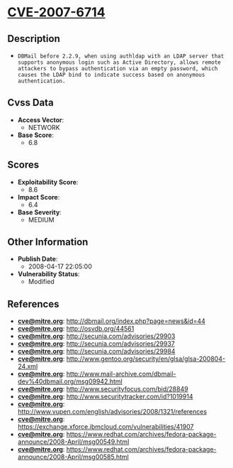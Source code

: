 
# [CVE-2007-6714](https://cve.mitre.org/cgi-bin/cvename.cgi?name=CVE-2007-6714)

## Description

- `DBMail before 2.2.9, when using authldap with an LDAP server that supports anonymous login such as Active Directory, allows remote attackers to bypass authentication via an empty password, which causes the LDAP bind to indicate success based on anonymous authentication.`

## Cvss Data

- **Access Vector**:
  - NETWORK
- **Base Score**:
  - 6.8

## Scores

- **Exploitability Score**:
  - 8.6
- **Impact Score**:
  - 6.4
- **Base Severity**:
  - MEDIUM

## Other Information

- **Publish Date**:
  - 2008-04-17 22:05:00
- **Vulnerability Status**:
  - Modified

## References

- **cve@mitre.org**: http://dbmail.org/index.php?page=news&id=44
- **cve@mitre.org**: http://osvdb.org/44561
- **cve@mitre.org**: http://secunia.com/advisories/29903
- **cve@mitre.org**: http://secunia.com/advisories/29937
- **cve@mitre.org**: http://secunia.com/advisories/29984
- **cve@mitre.org**: http://www.gentoo.org/security/en/glsa/glsa-200804-24.xml
- **cve@mitre.org**: http://www.mail-archive.com/dbmail-dev%40dbmail.org/msg09942.html
- **cve@mitre.org**: http://www.securityfocus.com/bid/28849
- **cve@mitre.org**: http://www.securitytracker.com/id?1019914
- **cve@mitre.org**: http://www.vupen.com/english/advisories/2008/1321/references
- **cve@mitre.org**: https://exchange.xforce.ibmcloud.com/vulnerabilities/41907
- **cve@mitre.org**: https://www.redhat.com/archives/fedora-package-announce/2008-April/msg00549.html
- **cve@mitre.org**: https://www.redhat.com/archives/fedora-package-announce/2008-April/msg00585.html
